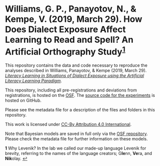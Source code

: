 # Williams, G. P., Panayotov, N., & Kempe, V. (2019, March 29). How Does Dialect Exposure Affect Learning to Read and Spell? An Artificial Orthography Study<sup id="1">[1](#f1)</sup>

This repository contains the data and code necessary to reproduce the analyses described in Williams, Panayotov, & Kempe (2019, March 29). [*Literacy Learning in Situations of Dialect Exposure using the Artificial Literacy Learning Paradigm*](https://psyarxiv.com/b8zn6/). 

This repository, including all pre-registrations and deviations from registrations, is hosted on the [OSF](https://osf.io/5mtdj/). The [source code for the experiments](https://github.com/gpwilliams/language-learning-experiment) is hosted on GitHub.

Please see the metadata file for a description of the files and folders in this repository.

This work is licensed under [CC-By Attribution 4.0 International](https://creativecommons.org/licenses/by/4.0/legalcode).

Note that Bayesian models are saved in full only via the [OSF repository](https://osf.io/5mtdj/). Please check the metadata file for further information on these models.

<b id="f1">1</b> Why Levenik? In the lab we called our made-up language Levenik for brevity, referring to the names of the language creators; G**le**nn, **Ve**ra, and **Nik**olay. [↩](#a1)